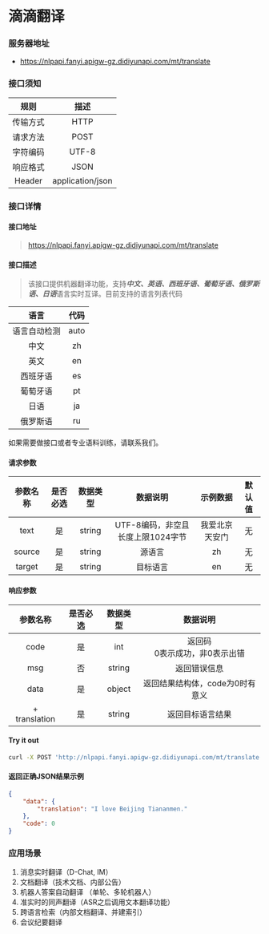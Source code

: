 # 滴滴翻译
### 服务器地址
- https://nlpapi.fanyi.apigw-gz.didiyunapi.com/mt/translate

### 接口须知
| 规则 | 描述 |
| :--: | :--: |
| 传输方式 | HTTP|
| 请求方法 | POST |
| 字符编码 | UTF-8 |
| 响应格式 | JSON |
| Header | application/json |

### 接口详情
#### 接口地址
> https://nlpapi.fanyi.apigw-gz.didiyunapi.com/mt/translate

#### 接口描述
> 该接口提供机器翻译功能，支持***中文、英语、西班牙语、葡萄牙语、俄罗斯语、日语***语言实时互译。目前支持的语言列表代码

| 语言 | 代码 |
| :--: | :--: |
| 语言自动检测 | auto |
| 中文| zh |
| 英文 | en |
| 西班牙语| es |
| 葡萄牙语 | pt |
| 日语 | ja |
| 俄罗斯语 | ru |

<Note type="tip">
如果需要做接口或者专业语料训练，请联系我们。
</Note>

#### 请求参数
| 参数名称 | 是否必选 | 数据类型 | 数据说明 | 示例数据 | 默认值 |
| :-----: | :-----: | :-----: | :-----: | :--: | :--: |
| text |是 | string | UTF-8编码，非空且长度上限1024字节 | 我爱北京天安门 | 无 |
| source | 是 | string | 源语言 | zh | 无 |
| target | 是 | string | 目标语言 | en | 无 |

#### 响应参数
| 参数名称 | 是否必选 | 数据类型 | 数据说明 |
| :-----: | :-----: | :-----: | :-----: |
| code | 是 | int | 返回码</br>  0表示成功，非0表示出错 |
| msg | 否 | string | 返回错误信息 |
| data | 是 | object | 返回结果结构体，code为0时有意义 |
| + translation | 是 | string | 返回目标语言结果 |

#### Try it out
```bash
curl -X POST 'http://nlpapi.fanyi.apigw-gz.didiyunapi.com/mt/translate' -H 'Authorization: AppCode 开通服务获取appcode鉴权' -H 'content-type: application/json' -d '{"text":"我爱北京天安门", "source": "zh", "target": "en"}'
```

#### 返回正确JSON结果示例
```json
{
    "data": {
        "translation": "I love Beijing Tiananmen."
    },
    "code": 0
}
```

### 应用场景
1. 消息实时翻译（D-Chat, IM）
2. 文档翻译（技术文档、内部公告）
3. 机器人答案自动翻译 （单轮、多轮机器人）
4. 准实时的同声翻译（ASR之后调用文本翻译功能）
5. 跨语言检索（内部文档翻译、并建索引）
6. 会议纪要翻译
